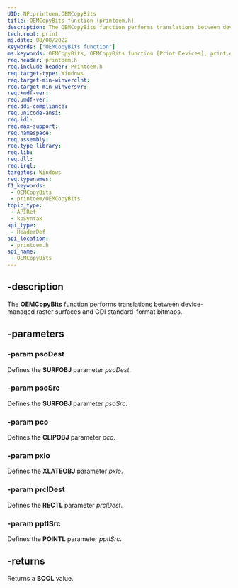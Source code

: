 ```yaml
---
UID: NF:printoem.OEMCopyBits
title: OEMCopyBits function (printoem.h)
description: The OEMCopyBits function performs translations between device-managed raster surfaces and GDI standard-format bitmaps.
tech.root: print
ms.date: 08/08/2022
keywords: ["OEMCopyBits function"]
ms.keywords: OEMCopyBits, OEMCopyBits function [Print Devices], print.oemcopybits, print_unidrv-pscript_rendering_fbf15e40-01e8-4207-b130-b152a225025e.xml, printoem/OEMCopyBits
req.header: printoem.h
req.include-header: Printoem.h
req.target-type: Windows
req.target-min-winverclnt: 
req.target-min-winversvr: 
req.kmdf-ver: 
req.umdf-ver: 
req.ddi-compliance: 
req.unicode-ansi: 
req.idl: 
req.max-support: 
req.namespace: 
req.assembly: 
req.type-library: 
req.lib: 
req.dll: 
req.irql: 
targetos: Windows
req.typenames: 
f1_keywords:
 - OEMCopyBits
 - printoem/OEMCopyBits
topic_type:
 - APIRef
 - kbSyntax
api_type:
 - HeaderDef
api_location:
 - printoem.h
api_name:
 - OEMCopyBits
---
```


## -description

The **OEMCopyBits** function performs translations between device-managed raster surfaces and GDI standard-format bitmaps.

## -parameters

### -param psoDest

Defines the **SURFOBJ** parameter *psoDest*.

### -param psoSrc

Defines the **SURFOBJ** parameter *psoSrc*.

### -param pco

Defines the **CLIPOBJ** parameter *pco*.

### -param pxlo

Defines the **XLATEOBJ** parameter *pxlo*.

### -param prclDest

Defines the **RECTL** parameter *prclDest*.

### -param pptlSrc

Defines the **POINTL** parameter *pptlSrc*.

## -returns

Returns a **BOOL** value.
